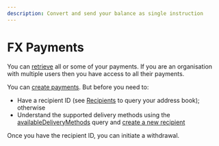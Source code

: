 ```yaml
---
description: Convert and send your balance as single instruction
---
```


# FX Payments

You can [retrieve](query-payments.md) all or some of your payments. If you are an organisation with multiple users then you have access to all their payments.

You can [create payments](send-funds.md). But before you need to:

* Have a recipient ID (see [Recipients](../../moving-funds/recipients/) to query your address book); otherwise
* Understand the supported delivery methods using the [availableDeliveryMethods](../../moving-funds/recipients/delivery-methods.md) query and [create a new recipient](../../moving-funds/recipients/#create-a-recipient)

Once you have the recipient ID, you can initiate a withdrawal.
